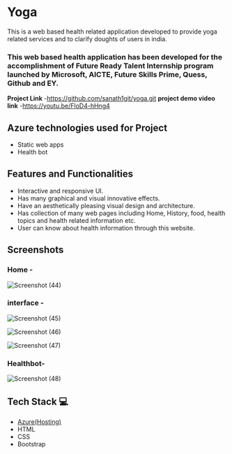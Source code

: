 # Yoga 
This is a web based health related application developed to provide yoga related services and to clarify doughts of users in india.
### This web based health application has been developed for the accomplishment of Future Ready Talent Internship program launched by Microsoft, AICTE, Future Skills Prime, Quess, Github and EY.
**Project Link** -https://github.com/sanath1git/yoga.git
**project demo video link** -https://youtu.be/FloD4-hHng4

## Azure technologies used for Project

- Static web apps
- Health bot

## Features and Functionalities 

- Interactive and responsive UI.
- Has many graphical and visual innovative effects.
- Have an aesthetically pleasing visual design and architecture.
- Has collection of many web pages including Home, History, food, health topics and health related information etc.
- User can know about health information through this website.

## Screenshots
### Home -
![Screenshot (44)](https://user-images.githubusercontent.com/115445072/206245894-33888d6f-ac2b-4656-9503-c4180a413cbc.png)

### interface -
![Screenshot (45)](https://user-images.githubusercontent.com/115445072/206246244-c6824c67-188a-49aa-a734-40bc4e4f1c90.png)


![Screenshot (46)](https://user-images.githubusercontent.com/115445072/206246591-0982db27-ec56-4c40-a767-8c53c8c41d6f.png)


![Screenshot (47)](https://user-images.githubusercontent.com/115445072/206246650-cb798e60-40c7-4deb-a22f-00d1fcc5eb51.png)

### Healthbot-
![Screenshot (48)](https://user-images.githubusercontent.com/115445072/206246987-efa28c45-f63d-46ce-93a6-6b40cf735bb9.png)



## Tech Stack 💻

- [Azure(Hosting)](https://azure.microsoft.com/en-in/features/azure-portal/)
- HTML
- CSS
- Bootstrap
